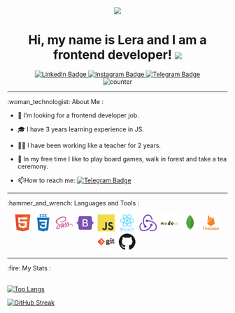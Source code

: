 <div id="header" align="center">
  <img src="https://media.giphy.com/media/NgurY1o4z080Jfoyzw/giphy.gif" width="120"/>
  <h1>
    Hi, my name is Lera and I am a frontend developer!
    <img src="https://media.giphy.com/media/WOwiryOPA0G6jhKqB0/giphy.gif" width="70"/>
  </h1>
  <div id="badges">
    <a href="https://www.linkedin.com/in/%D0%B2%D0%B0%D0%BB%D0%B5%D1%80%D0%B8%D1%8F-%D1%88%D0%B0%D1%80%D0%BE%D0%B2%D0%B0-708a5a184/">
      <img src="https://img.shields.io/badge/LinkedIn-blue?style=for-the-badge&logo=linkedin&logoColor=white" alt="LinkedIn Badge"/>
    </a>
    <a href="https://www.instagram.com/aller_v/">
      <img src="https://img.shields.io/badge/Instagram-E4405F?style=for-the-badge&logo=instagram&logoColor=white" alt="Instagram Badge"/>
    </a>
    <a href="your-twitter-URL">
      <img src="https://img.shields.io/badge/-telegram-blue?style=for-the-badge&logo=telegram&logoColor=white" alt="Telegram Badge"/>
    </a>
  </div>
  <img src="https://komarev.com/ghpvc/?username=ValeryiaSharova&style=flat-square&color=blue" alt="counter"/>
</div>
<hr/>
:woman_technologist: About Me :

- :mag_right: I’m looking for a frontend developer job.

- :mortar_board: I have 3 years learning experience in JS.

- :woman_teacher: I have been working like a teacher for 2 years.

- :tea: In my free time I like to play board games, walk in forest and take a tea ceremony.

- :mailbox:How to reach me: [![Telegram Badge](https://img.shields.io/badge/-Aller_Fl-blue?style=flat&logo=Telegram&logoColor=white)](https://t.me/Aller_Fl)
<hr/>
:hammer_and_wrench: Languages and Tools :

<div align="center">
  <br/>
  <img src="https://github.com/devicons/devicon/blob/master/icons/html5/html5-original.svg" title="HTML5" alt="HTML" width="40" height="40"/>&nbsp;
  <img src="https://github.com/devicons/devicon/blob/master/icons/css3/css3-plain-wordmark.svg"  title="CSS3" alt="CSS" width="40" height="40"/>&nbsp;
  <img src="https://github.com/devicons/devicon/blob/master/icons/sass/sass-original.svg"  title="SASS" alt="SASS" width="40" height="40"/>&nbsp;
  <img src="https://github.com/devicons/devicon/blob/master/icons/bootstrap/bootstrap-plain.svg" title="Bootstrap" alt="Bootstrap" width="40" height="40"/>&nbsp;
  <img src="https://github.com/devicons/devicon/blob/master/icons/javascript/javascript-original.svg" title="JavaScript" alt="JavaScript" width="40" height="40"/>&nbsp;
  <img src="https://github.com/devicons/devicon/blob/master/icons/react/react-original-wordmark.svg" title="React" alt="React" width="40" height="40"/>&nbsp;
  <img src="https://github.com/devicons/devicon/blob/master/icons/redux/redux-original.svg" title="Redux" alt="Redux " width="40" height="40"/>&nbsp;
  <img src="https://github.com/devicons/devicon/blob/master/icons/nodejs/nodejs-original-wordmark.svg" title="NodeJS" alt="NodeJS" width="40" height="40"/>&nbsp;
  <img src="https://github.com/devicons/devicon/blob/master/icons/mongodb/mongodb-original.svg" title="MongoDB" alt="MongoDB" width="40" height="40"/>&nbsp;
  <img src="https://github.com/devicons/devicon/blob/master/icons/firebase/firebase-plain-wordmark.svg" title="Firebase" alt="Firebase" width="40" height="40"/>&nbsp;
  <img src="https://github.com/devicons/devicon/blob/master/icons/git/git-original-wordmark.svg" title="Git" alt="Git" width="40" height="40"/>&nbsp;
  <img src="https://github.com/devicons/devicon/blob/master/icons/github/github-original.svg" title="GitHub" alt="GitHub" width="40" height="40"/>&nbsp;
</div>
<hr/>
:fire: My Stats :
<div>
 <br/>
  
[![Top Langs](https://github-readme-stats.vercel.app/api/top-langs/?username=ValeryiaSharova&layout=compact&theme=buefy)](https://github.com/anuraghazra/github-readme-stats)

[![GitHub Streak](http://github-readme-streak-stats.herokuapp.com?user=ValeryiaSharova&theme=buefy&background=FFFFFF)](https://git.io/streak-stats)
 </div>
